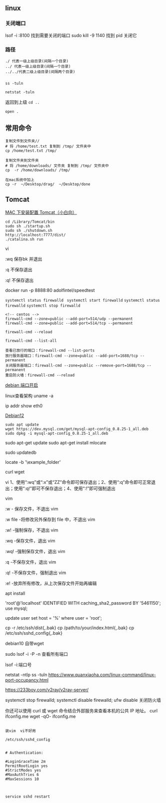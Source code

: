 ## linux

### 关闭端口

lsof -i :8100 找到需要关闭的端口
sudo kill -9 1140 找到 pid 关闭它

### 路径

```
./ 代表一级上级目录(间隔一个目录)
../ 代表一级上级目录(间隔一个目录)
../../代表二级上级目录(间隔两个目录)

```


###
```
ss -tuln

netstat -tuln
```





返回到上级
`cd ..`

`open .`


## 常用命令
```
复制文件到文件夹//
# 将 /home/test.txt 复制到 /tmp/ 文件夹中
cp /home/test.txt /tmp/

复制文件夹到文件夹
# 将 /home/downloads/ 文件夹 复制到 /tmp/ 文件夹中
cp  -r /home/downloads/ /tmp/

在mac系统中加上
cp -r  ~/Desktop/drag/  ~/Desktop/done

```





## Tomcat

[MAC 下安装配置 Tomcat（小白向）](https://www.jianshu.com/p/69496fb3495e)

```
cd /Library/Tomcat/bin
sudo sh ./startup.sh
sudo sh ./shutdown.sh
http://localhost:7777/dist/
./catalina.sh run
```


vi


:wq 
保存bk
并退出

:q
不保存退出



:q!
不保存退出



docker run -p 8888:80 adolfintel/speedtest


`systemctl status firewalld `
`systemctl start firewalld`
`systemctl status firewalld` 
`systemctl stop firewalld`


```
<!-- centos -->
firewall-cmd --zone=public --add-port=514/udp --permanent
firewall-cmd --zone=public --add-port=514/tcp --permanent

firewall-cmd --reload

firewall-cmd --list-all
```

```
查看已放行的端口：firewall-cmd --list-ports
放行服务器端口：firewall-cmd --zone=public --add-port=1688/tcp --permanent
关闭服务器端口：firewall-cmd --zone=public --remove-port=1688/tcp --permanent
重启防火墙：firewall-cmd --reload
```



[debian 端口开启](https://blog.csdn.net/bangshabgni/article/details/131038760)

linux查看架构 uname -a


ip addr show eth0


[Debian12](https://blog.csdn.net/lym003/article/details/1337696)

```
sudo apt update
wget https://dev.mysql.com/get/mysql-apt-config_0.8.25-1_all.deb
sudo dpkg -i mysql-apt-config_0.8.25-1_all.deb
```


sudo apt-get update
sudo apt-get install mlocate

sudo updatedb


locate -b '\example_folder'



curl
wget

vi
1、使用“:wq”或“:x”或“ZZ”命令即可保存退出；2、使用“:q”命令即可正常退出；使用“:q!”即可不保存退出；4、使用“:!”即可强制退出


vim 

:w            - 保存文件，不退出 vim

:w file  -将修改另外保存到 file 中，不退出 vim

:w!          -强制保存，不退出 vim

:wq          -保存文件，退出 vim

:wq!        -强制保存文件，退出 vim

:q            -不保存文件，退出 vim

:q!          -不保存文件，强制退出 vim

:e!          -放弃所有修改，从上次保存文件开始再编辑




 apt install


'root'@'localhost' IDENTIFIED WITH caching_sha2_password BY '5461150';
use mysql;

update user set host = '%' where user = 'root';


cp -r /etc/ssh/dist{,.bak}
cp /path/to/your/index.html{,.bak}
cp /etc/ssh/sshd_config{,.bak}


debian10 自带wget


sudo lsof -i -P -n
查看所有端口

lsof -i:端口号


netstat -ntlp
ss -tuln
https://www.quanxiaoha.com/linux-command/linux-port-occupancy.html


https://233boy.com/v2ray/v2ray-server/


systemctl stop firewalld; systemctl disable firewalld; ufw disable
关闭防火墙


你还可以使用 curl 或 wget 命令结合外部服务来查看本机的公共 IP 地址。
curl ifconfig.me
wget -qO- ifconfig.me

```

装vim  vi不好用

/etc/ssh/sshd_config


# Authentication:

#LoginGraceTime 2m
PermitRootLogin yes
#StrictModes yes
#MaxAuthTries 6
#MaxSessions 10



service sshd restart

```
